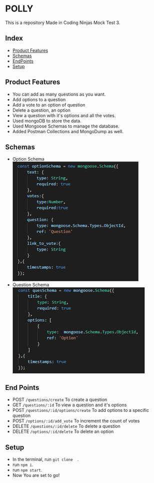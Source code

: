 # POLLY
This is a repository Made in Coding Ninjas Mock Test 3.


## Index
  - [Product Features](#product-feautres)
  - [Schemas](#schemas)
  - [EndPoints](#end-points)
  - [Setup](#setup)



## Product Features
- You can add as many questions as you want.
- Add options to a question
- Add a vote to an option of question
- Delete a question, an option
- View a question with it's options and all the votes.
- Used mongoDB to store the data.
- Used Mongoose Schemas to manage the database.
- Added Postman Collections and MongoDump as well.

## Schemas
- Option Schema<br>
![](./assests/img/option.PNG)<br>
- Question Schema<br>
![](./assests/img/question.PNG)<br>

## End Points
- POST `/questions/create` To create a question 
- GET `/questions/:id` To view a question and it's options 
- POST `/questions/:id/options/create` To add options to a specific question
- POST `/options/:id/add_vote` To increment the count of votes
- DELETE `/questions/:id/delete` To delete a question
- DELETE `/options/:id/delete` To delete an option



## Setup
- In the terminal, run `git clone  `.
- run `npm i`.
- run `npm start`.
- Now You are set to go!
